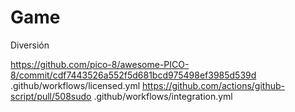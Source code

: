 # Game
Diversión 

https://github.com/pico-8/awesome-PICO-8/commit/cdf7443526a552f5d681bcd975498ef3985d539d
.github/workflows/licensed.yml
https://github.com/actions/github-script/pull/508sudo
.github/workflows/integration.yml